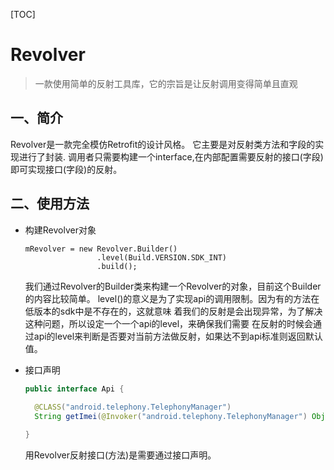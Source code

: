 [TOC]

# Revolver
> 一款使用简单的反射工具库，它的宗旨是让反射调用变得简单且直观

## 一、简介
Revolver是一款完全模仿Retrofit的设计风格。
它主要是对反射类方法和字段的实现进行了封装.
调用者只需要构建一个interface,在内部配置需要反射的接口(字段)即可实现接口(字段)的反射。

## 二、使用方法

- 构建Revolver对象
  ```
  mRevolver = new Revolver.Builder()
                  .level(Build.VERSION.SDK_INT)
                  .build();
  ```
  我们通过Revolver的Builder类来构建一个Revolver的对象，目前这个Builder的内容比较简单。
  level()的意义是为了实现api的调用限制。因为有的方法在低版本的sdk中是不存在的，这就意味
  着我们的反射是会出现异常，为了解决这种问题，所以设定一个一个api的level，来确保我们需要
  在反射的时候会通过api的level来判断是否要对当前方法做反射，如果达不到api标准则返回默认值。
  
- 接口声明
  ```java
  public interface Api {
    
    @CLASS("android.telephony.TelephonyManager")
    String getImei(@Invoker("android.telephony.TelephonyManager") Object invoker);
  
  }
  ```
  用Revolver反射接口(方法)是需要通过接口声明。